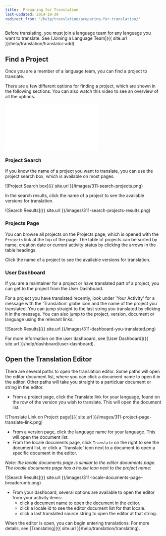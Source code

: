 ```yaml
---
title:  Preparing for Translation
last-updated: 2014-10-30
redirect_from: "/help/translation/preparing-for-translation/"
---
```


Before translating, you must join a language team for any language you want to translate. See [Joining a Language Team]({{ site.url }}/help/translation/translator-add)

## Find a Project

Once you are a member of a language team, you can find a project to translate.

There are a few different options for finding a project, which are shown in the
following sections. You can also watch this video to see an overview of all the
options.

<div class="responsive-video-container">
  <iframe src="//www.youtube.com/embed/QchME8dIcqk" frameborder="0"
          allowfullscreen></iframe>
</div>

### Project Search

If you know the name of a project you want to translate, you can use the project search box, which is available on most pages.

![Project Search box]({{ site.url }}/images/311-search-projects.png)

In the search results, click the name of a project to see the available versions for translation.

![Search Results]({{ site.url }}/images/311-search-projects-results.png)


### Projects Page

You can browse all projects on the Projects page, which is opened with the `Projects` link at the top of the page. The table of projects can be sorted by name, creation date or current activity status by clicking the arrows in the table headings.

Click the name of a project to see the available versions for translation.


### User Dashboard

If you are a maintainer for a project or have translated part of a project, you can get to the project from the User Dashboard.

For a project you have translated recently, look under 'Your Activity' for a message with the 'Translation' globe icon and the name of the project you translated. You can jump straight to the last string you translated by clicking it in the message. You can also jump to the project, version, document or language using the relevant links.

![Search Results]({{ site.url }}/images/311-dashboard-you-translated.png)

For more information on the user dashboard, see [User Dashboard]({{ site.url }}/help/dashboard/user-dashboard).


## Open the Translation Editor

There are several paths to open the translation editor. Some paths will open the editor document list, where you can click a document name to open it in the editor. Other paths will take you straight to a particluar document or string in the editor.

 - From a project page, click the Translate link for your language, found on the row of the version you wish to translate. This will open the document list.

 ![Translate Link on Project page]({{ site.url }}/images/311-project-page-translate-link.png)

 - From a version page, click the language name for your language. This will open the document list.
 - From the locale documents page, click `Translate` on the right to see the document list, or click a 'Translate' icon next to a document to open a specific document in the editor.

 *Note: the locale documents page is similar to the editor documents page. The locale documents page has a house icon next to the project name:*

 ![Search Results]({{ site.url }}/images/311-locale-documents-page-breadcrumb.png)

 - From your dashboard, several options are available to open the editor from your activity items:
   - click a document name to open the document in the editor.
   - click a locale id to see the editor document list for that locale.
   - click a last translated source string to open the editor at that string.


When the editor is open, you can begin entering translations. For more details, see [Translating]({{ site.url }}/help/translation/translating).

